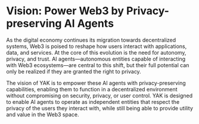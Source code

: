 # Vision: Power Web3 by Privacy-preserving AI Agents

As the digital economy continues its migration towards decentralized systems, Web3 is poised to reshape how users interact with applications, data, and services. At the core of this evolution is the need for autonomy, privacy, and trust. AI agents—autonomous entities capable of interacting with Web3 ecosystems—are central to this shift, but their full potential can only be realized if they are granted the right to privacy.

The vision of YAK is to empower these AI agents with privacy-preserving capabilities, enabling them to function in a decentralized environment without compromising on security, privacy, or user control. YAK is designed to enable AI agents to operate as independent entities that respect the privacy of the users they interact with, while still being able to provide utility and value in the Web3 space.
